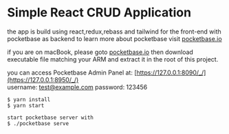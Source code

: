 # Simple React CRUD Application

the app is build using react,redux,rebass and tailwind for the front-end with pocketbase as backend
to learn more about pocketbase visit [pocketbase.io](pocketbase.io)

if you are on macBook, please goto [pocketbase.io](pocketbase.io) then download executable file matching your ARM and extract it in the root of this project.

you can access Pocketbase Admin Panel at: [https://127.0.0.1:8090/_/](https://127.0.0.1:8950/_/) <br/>
username: test@example.com
password: 123456

```
$ yarn install
$ yarn start

start pocketbase server with
$ ./pocketbase serve
```
